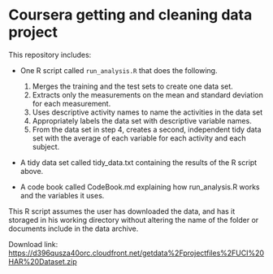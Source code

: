 # Coursera getting and cleaning data project

This repository includes:

- One R script called `run_analysis.R` that does the following. 

  1. Merges the training and the test sets to create one data set.
  2. Extracts only the measurements on the mean and standard deviation for each measurement. 
  3. Uses descriptive activity names to name the activities in the data set
  4. Appropriately labels the data set with descriptive variable names. 
  5. From the data set in step 4, creates a second, independent tidy data set with the average of each variable for each      activity and each subject.

- A tidy data set called tidy_data.txt containing the results of the R script above.
- A code book called CodeBook.md explaining how run_analysis.R works and the variables it uses.

This R script assumes the user has downloaded the data, and has it storaged in his working directory without altering the name of the folder or documents include in the data archive.

Download link: https://d396qusza40orc.cloudfront.net/getdata%2Fprojectfiles%2FUCI%20HAR%20Dataset.zip 
